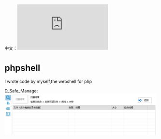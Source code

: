 中文：![README_ZH.md](https://github.com/jhhua/phpshell/blob/main/README_ZH.md)


# phpshell
I wrote code by myself,the webshell for php





D_Safe_Manage:
![images](https://github.com/jhhua/phpshell/blob/main/pictures/11111111.jpg)


